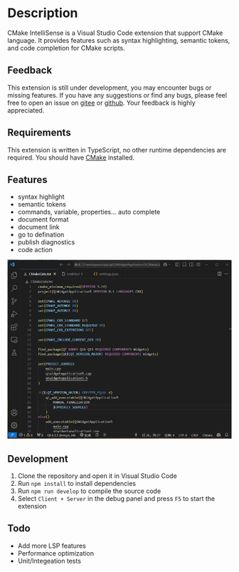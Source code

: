 # Description

CMake IntelliSense is a Visual Studio Code extension that support CMake language. It provides features such as syntax highlighting, semantic tokens, and code completion for CMake scripts. 

## Feedback

This extension is still under development, you may encounter bugs or missing features. If you have any suggestions or find any bugs, please feel free to open an issue on [gitee](https://gitee.com/openKylin/cmake-intellisence/issues) or [github](https://github.com/quanzhuo/cmake-intellisence/issues). Your feedback is highly appreciated.

## Requirements

This extension is written in TypeScript, no other runtime dependencies are required. You should have [CMake](https://cmake.org/download/) installed.

## Features

+ syntax highlight
+ semantic tokens
+ commands, variable, properties... auto complete
+ document format
+ document link
+ go to defination
+ publish diagnostics
+ code action

![demo](https://github.com/quanzhuo/cmake-intellisence/raw/main/images/demo.gif)

## Development

1. Clone the repository and open it in Visual Studio Code
2. Run `npm install` to install dependencies
3. Run `npm run develop` to compile the source code
4. Select `Client + Server` in the debug panel and press `F5` to start the extension


## Todo

+ Add more LSP features
+ Performance optimization
+ Unit/Integeation tests
